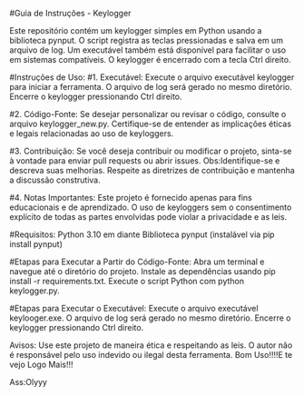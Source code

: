 #Guia de Instruções - Keylogger 

Este repositório contém um keylogger simples em Python usando a biblioteca pynput. O script registra as teclas pressionadas e salva em um arquivo de log. Um executável também está disponível para facilitar o uso em sistemas compatíveis. O keylogger é encerrado com a tecla Ctrl direito.

#Instruções de Uso:
#1. Executável:
Execute o arquivo executável keylogger para iniciar a ferramenta.
O arquivo de log será gerado no mesmo diretório.
Encerre o keylogger pressionando Ctrl direito.

#2. Código-Fonte:
Se desejar personalizar ou revisar o código, consulte o arquivo keylogger_new.py.
Certifique-se de entender as implicações éticas e legais relacionadas ao uso de keyloggers.

#3. Contribuição:
Se você deseja contribuir ou modificar o projeto, sinta-se à vontade para enviar pull requests ou abrir issues.
Obs:Identifique-se e descreva suas melhorias.
Respeite as diretrizes de contribuição e mantenha a discussão construtiva.

#4. Notas Importantes:
Este projeto é fornecido apenas para fins educacionais e de aprendizado.
O uso de keyloggers sem o consentimento explícito de todas as partes envolvidas pode violar a privacidade e as leis.

#Requisitos:
Python 3.10 em diante
Biblioteca pynput (instalável via pip install pynput)

#Etapas para Executar a Partir do Código-Fonte:
Abra um terminal e navegue até o diretório do projeto.
Instale as dependências usando pip install -r requirements.txt.
Execute o script Python com python keylogger.py.

#Etapas para Executar o Executável:
Execute o arquivo executável keylooger.exe.
O arquivo de log será gerado no mesmo diretório.
Encerre o keylogger pressionando Ctrl direito.

Avisos:
Use este projeto de maneira ética e respeitando as leis.
O autor não é responsável pelo uso indevido ou ilegal desta ferramenta.
Bom Uso!!!!E te vejo Logo Mais!!!

Ass:Olyyy
